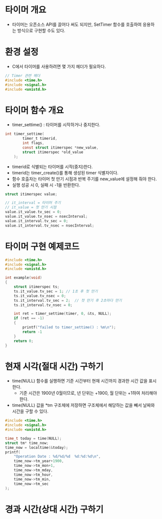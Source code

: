 # 타이머 개요

- 타이머는 오픈소스 API를 끌어다 써도 되지만, SetTimer 함수를 호출하여 응용하는 방식으로 구현할 수도 있다.

# 환경 설정

- C에서 타이머를 사용하려면 몇 가지 헤더가 필요하다.

```c
// Timer 관련 헤더
#include <time.h>
#include <signal.h>
#include <unistd.h>
```

# 타이머 함수 개요

- timer_settime() : 타이머를 시작하거나 중지한다.

```c
int timer_settime(
        timer_t timerid,
        int flags,
        const struct itimerspec *new_value,
        struct itimerspec *old_value
    );
```

- timerid로 식별되는 타이머를 시작(중지)한다.
- timerid는 timer_create()를 통해 생성된 timer 식별자이다.
- 함수 호출자는 타이머 첫 만기 시점과 반복 주기를 new_value에 설정해 줘야 한다.
- 실행 성공 시 0, 실패 시 -1을 반환한다.

```c
struct itimerspec value;

// it_interval = 타이머 주기 
// it_value = 첫 만기 시점
value.it_value.tv_sec = 0;
value.it_value.tv_nsec = nsecInterval;
value.it_interval.tv_sec = 0;
value.it_interval.tv_nsec = nsecInterval;
```

# 타이머 구현 예제코드

```c
#include <time.h>
#include <signal.h>
#include <unistd.h>

int example(void)
{
    struct itimerspec ts;
    ts.it_value.tv_sec = 1; // 1초 후 첫 만기
    ts.it_value.tv_nsec = 0;
    ts.it_interval.tv_sec = 2;  // 첫 만기 후 2초마다 만기
    ts.it_interval.tv_nsec = 0;

    int ret = timer_settime(timer, 0, &ts, NULL);
    if (ret == -1)
    {
        printf("failed to timer_settime() : %m\n");
        return -1
    }
    return 0;
}
```

# 현재 시각(절대 시간) 구하기

- time(NULL) 함수를 실행하면 기준 시간부터 현재 시간까지 경과한 시간 값을 표시한다.
    - 기준 시간은 1900년 0월이므로, 년 단위는 +1900, 월 단위는 +1하여 처리해야 한다.
- time(NULL) 값을 *tm 구조체에 저장하면 구조체에서 해당하는 값을 빼서 날짜와 시간을 구할 수 있다.

```c
#include <time.h>
#include <signal.h>
#include <unistd.h>

time_t today = time(NULL);
struct tm* time_now;
time_now = localtime(&today);
printf(
	"Operation Date : %d/%d/%d  %d:%d:%d\n",
	time_now->tm_year+1900, 
	time_now->tm_mon+1, 
	time_now->tm_mday, 
	time_now->tm_hour, 
	time_now->tm_min,
	time_now->tm_sec
);
```

# 경과 시간(상대 시간) 구하기
